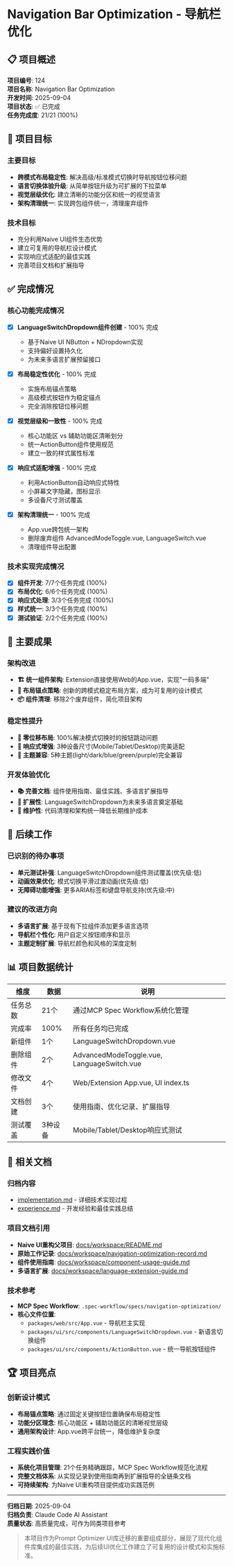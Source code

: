 # Navigation Bar Optimization - 导航栏优化

## 📋 项目概述

**项目编号**: 124  
**项目名称**: Navigation Bar Optimization  
**开发时间**: 2025-09-04  
**项目状态**: ✅ 已完成  
**任务完成度**: 21/21 (100%)

## 🎯 项目目标

### 主要目标
- **跨模式布局稳定性**: 解决高级/标准模式切换时导航按钮位移问题
- **语言切换体验升级**: 从简单按钮升级为可扩展的下拉菜单
- **视觉层级优化**: 建立清晰的功能分区和统一的视觉语言
- **架构清理统一**: 实现跨包组件统一，清理废弃组件

### 技术目标
- 充分利用Naive UI组件生态优势
- 建立可复用的导航栏设计模式
- 实现响应式适配的最佳实践
- 完善项目文档和扩展指导

## ✅ 完成情况

### 核心功能完成情况
- [x] **LanguageSwitchDropdown组件创建** - 100% 完成
  - 基于Naive UI NButton + NDropdown实现
  - 支持偏好设置持久化
  - 为未来多语言扩展预留接口
  
- [x] **布局稳定性优化** - 100% 完成
  - 实施布局锚点策略
  - 高级模式按钮作为稳定锚点
  - 完全消除按钮位移问题

- [x] **视觉层级和一致性** - 100% 完成
  - 核心功能区 vs 辅助功能区清晰划分
  - 统一ActionButton组件使用规范
  - 建立一致的样式属性标准

- [x] **响应式适配增强** - 100% 完成
  - 利用ActionButton自动响应式特性
  - 小屏幕文字隐藏，图标显示
  - 多设备尺寸测试覆盖

- [x] **架构清理统一** - 100% 完成
  - App.vue跨包统一架构
  - 删除废弃组件 AdvancedModeToggle.vue, LanguageSwitch.vue
  - 清理组件导出配置

### 技术实现完成情况
- [x] **组件开发**: 7/7个任务完成 (100%)
- [x] **布局优化**: 6/6个任务完成 (100%) 
- [x] **响应式处理**: 3/3个任务完成 (100%)
- [x] **样式统一**: 3/3个任务完成 (100%)
- [x] **测试验证**: 2/2个任务完成 (100%)

## 🎉 主要成果

### 架构改进
- **🏗️ 统一组件架构**: Extension直接使用Web的App.vue，实现"一码多端"
- **🔧 布局锚点策略**: 创新的跨模式稳定布局方案，成为可复用的设计模式
- **📦 组件清理**: 移除2个废弃组件，简化项目架构

### 稳定性提升
- **🎯 零位移布局**: 100%解决模式切换时的按钮跳动问题
- **📱 响应式增强**: 3种设备尺寸(Mobile/Tablet/Desktop)完美适配
- **🎨 主题兼容**: 5种主题(light/dark/blue/green/purple)完全兼容

### 开发体验优化
- **📚 完善文档**: 组件使用指南、最佳实践、多语言扩展指导
- **🚀 扩展性**: LanguageSwitchDropdown为未来多语言奠定基础
- **🔄 维护性**: 代码清理和架构统一降低长期维护成本

## 🚀 后续工作

### 已识别的待办事项
- **单元测试补强**: LanguageSwitchDropdown组件测试覆盖(优先级:低)
- **动画效果优化**: 模式切换平滑过渡动画(优先级:低)
- **无障碍功能增强**: 更多ARIA标签和键盘导航支持(优先级:中)

### 建议的改进方向
- **多语言扩展**: 基于现有下拉组件添加更多语言选项
- **导航栏个性化**: 用户自定义按钮顺序和显示
- **主题定制扩展**: 导航栏颜色和风格的深度定制

## 📊 项目数据统计

| 维度 | 数据 | 说明 |
|------|------|------|
| 任务总数 | 21个 | 通过MCP Spec Workflow系统化管理 |
| 完成率 | 100% | 所有任务均已完成 |
| 新组件 | 1个 | LanguageSwitchDropdown.vue |
| 删除组件 | 2个 | AdvancedModeToggle.vue, LanguageSwitch.vue |
| 修改文件 | 4个 | Web/Extension App.vue, UI index.ts |
| 文档创建 | 3个 | 使用指南、优化记录、扩展指导 |
| 测试覆盖 | 3种设备 | Mobile/Tablet/Desktop响应式测试 |

## 🔗 相关文档

### 归档内容
- [implementation.md](./implementation.md) - 详细技术实现过程
- [experience.md](./experience.md) - 开发经验和最佳实践总结

### 项目文档引用
- **Naive UI重构父项目**: [docs/workspace/README.md](../../workspace/README.md)
- **原始工作记录**: [docs/workspace/navigation-optimization-record.md](../../workspace/navigation-optimization-record.md)
- **组件使用指南**: [docs/workspace/component-usage-guide.md](../../workspace/component-usage-guide.md)
- **多语言扩展**: [docs/workspace/language-extension-guide.md](../../workspace/language-extension-guide.md)

### 技术参考
- **MCP Spec Workflow**: `.spec-workflow/specs/navigation-optimization/`
- **核心文件位置**:
  - `packages/web/src/App.vue` - 导航栏主实现
  - `packages/ui/src/components/LanguageSwitchDropdown.vue` - 新语言切换组件
  - `packages/ui/src/components/ActionButton.vue` - 统一导航按钮组件

## 🏆 项目亮点

### 创新设计模式
- **布局锚点策略**: 通过固定关键按钮位置确保布局稳定性
- **功能分区理念**: 核心功能区 + 辅助功能区的清晰视觉层级
- **通用架构设计**: App.vue跨平台统一，降低维护复杂度

### 工程实践价值
- **系统化项目管理**: 21个任务精确跟踪，MCP Spec Workflow规范化流程
- **完整文档体系**: 从实现记录到使用指南再到扩展指导的全链条文档
- **可持续架构**: 为Naive UI重构项目提供成功实践范例

---

**归档日期**: 2025-09-04  
**归档负责**: Claude Code AI Assistant  
**质量状态**: 高质量完成，可作为同类项目参考  

> 本项目作为Prompt Optimizer UI库迁移的重要组成部分，展现了现代化组件库集成的最佳实践，为后续UI优化工作建立了可复用的设计模式和实施标准。